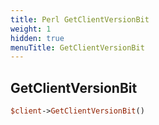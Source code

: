 ```yaml
---
title: Perl GetClientVersionBit
weight: 1
hidden: true
menuTitle: GetClientVersionBit
---
```

## GetClientVersionBit
```perl
$client->GetClientVersionBit()
```